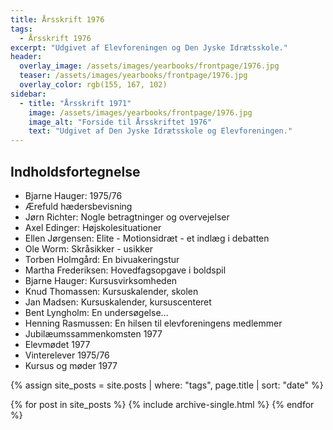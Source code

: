 ```yaml
---
title: Årsskrift 1976
tags:
  - Årsskrift 1976
excerpt: "Udgivet af Elevforeningen og Den Jyske Idrætsskole."
header:
  overlay_image: /assets/images/yearbooks/frontpage/1976.jpg
  teaser: /assets/images/yearbooks/frontpage/1976.jpg
  overlay_color: rgb(155, 167, 102)
sidebar:
  - title: "Årsskrift 1971"
    image: /assets/images/yearbooks/frontpage/1976.jpg
    image_alt: "Forside til Årsskriftet 1976"
    text: "Udgivet af Den Jyske Idrætsskole og Elevforeningen."
---
```


## Indholdsfortegnelse

- Bjarne Hauger: 1975/76
- Ærefuld hædersbevisning
- Jørn Richter: Nogle betragtninger og overvejelser
- Axel Edinger: Højskolesituationer
- Ellen Jørgensen: Elite - Motionsidræt - et indlæg i debatten
- Ole Worm: Skråsikker - usikker
- Torben Holmgård: En bivuakeringstur
- Martha Frederiksen: Hovedfagsopgave i boldspil
- Bjarne Hauger: Kursusvirksomheden
- Knud Thomassen: Kursuskalender, skolen
- Jan Madsen: Kursuskalender, kursuscenteret
- Bent Lyngholm: En undersøgelse…
- Henning Rasmussen: En hilsen til elevforeningens medlemmer
- Jubilæumssammenkomsten 1977
- Elevmødet 1977
- Vinterelever 1975/76
- Kursus og møder 1977

{% assign site_posts = site.posts | where: "tags", page.title | sort: "date" %}

<div class="grid__wrapper">
  {% for post in site_posts %}
    {% include archive-single.html %}
  {% endfor %}
</div>

